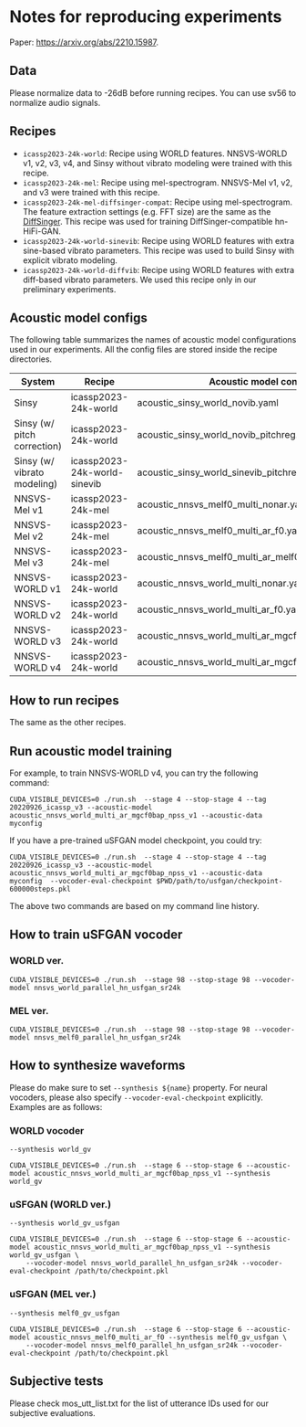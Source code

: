 # Notes for reproducing experiments

Paper: https://arxiv.org/abs/2210.15987.

## Data

Please normalize data to -26dB before running recipes. You can use sv56 to normalize audio signals.

## Recipes

- `icassp2023-24k-world`: Recipe using WORLD features. NNSVS-WORLD v1, v2, v3, v4, and Sinsy without vibrato modeling were trained with this recipe.
- `icassp2023-24k-mel`: Recipe using mel-spectrogram. NNSVS-Mel v1, v2, and v3 were trained with this recipe.
- `icassp2023-24k-mel-diffsinger-compat`: Recipe using mel-spectrogram. The feature extraction settings (e.g. FFT size) are the same as the [DiffSinger](https://github.com/MoonInTheRiver/DiffSinger). This recipe was used for training DiffSinger-compatible hn-HiFi-GAN.
- `icassp2023-24k-world-sinevib`: Recipe using WORLD features with extra sine-based vibrato parameters. This recipe was used to build Sinsy with explicit vibrato modeling.
- `icassp2023-24k-world-diffvib`: Recipe using WORLD features with extra diff-based vibrato parameters. We used this recipe only in our preliminary experiments.

## Acoustic model configs

The following table summarizes the names of acoustic model configurations used in our experiments.
All the config files are stored inside the recipe directories.

| System                      | Recipe                       | Acoustic model config                               |
|-----------------------------|------------------------------|-----------------------------------------------------|
| Sinsy                       | icassp2023-24k-world         | acoustic_sinsy_world_novib.yaml                     |
| Sinsy (w/ pitch correction) | icassp2023-24k-world         | acoustic_sinsy_world_novib_pitchreg.yaml            |
| Sinsy (w/ vibrato modeling) | icassp2023-24k-world-sinevib | acoustic_sinsy_world_sinevib_pitchreg.yaml          |
| NNSVS-Mel v1                | icassp2023-24k-mel           | acoustic_nnsvs_melf0_multi_nonar.yaml               |
| NNSVS-Mel v2                | icassp2023-24k-mel           | acoustic_nnsvs_melf0_multi_ar_f0.yaml               |
| NNSVS-Mel v3                | icassp2023-24k-mel           | acoustic_nnsvs_melf0_multi_ar_melf0_prenet0.yaml    |
| NNSVS-WORLD v1              | icassp2023-24k-world         | acoustic_nnsvs_world_multi_nonar.yaml               |
| NNSVS-WORLD v2              | icassp2023-24k-world         | acoustic_nnsvs_world_multi_ar_f0.yaml               |
| NNSVS-WORLD v3              | icassp2023-24k-world         | acoustic_nnsvs_world_multi_ar_mgcf0_prenet0.yaml    |
| NNSVS-WORLD v4              | icassp2023-24k-world         | acoustic_nnsvs_world_multi_ar_mgcf0bap_npss_v1.yaml |


## How to run recipes

The same as the other recipes.

## Run acoustic model training

For example, to train NNSVS-WORLD v4, you can try the following command:

```
CUDA_VISIBLE_DEVICES=0 ./run.sh  --stage 4 --stop-stage 4 --tag 20220926_icassp_v3 --acoustic-model acoustic_nnsvs_world_multi_ar_mgcf0bap_npss_v1 --acoustic-data myconfig
```

If you have a pre-trained uSFGAN model checkpoint, you could try:

```
CUDA_VISIBLE_DEVICES=0 ./run.sh  --stage 4 --stop-stage 4 --tag 20220926_icassp_v3 --acoustic-model acoustic_nnsvs_world_multi_ar_mgcf0bap_npss_v1 --acoustic-data myconfig  --vocoder-eval-checkpoint $PWD/path/to/usfgan/checkpoint-600000steps.pkl
```

The above two commands are based on my command line history.

## How to train uSFGAN vocoder

### WORLD ver.

```
CUDA_VISIBLE_DEVICES=0 ./run.sh  --stage 98 --stop-stage 98 --vocoder-model nnsvs_world_parallel_hn_usfgan_sr24k
```

### MEL ver.

```
CUDA_VISIBLE_DEVICES=0 ./run.sh  --stage 98 --stop-stage 98 --vocoder-model nnsvs_melf0_parallel_hn_usfgan_sr24k
```

## How to synthesize waveforms

Please do make sure to set `--synthesis ${name}` property. For neural vocoders, please also specify `--vocoder-eval-checkpoint` explicitly.
Examples are as follows:

### WORLD vocoder

`--synthesis world_gv`

```
CUDA_VISIBLE_DEVICES=0 ./run.sh  --stage 6 --stop-stage 6 --acoustic-model acoustic_nnsvs_world_multi_ar_mgcf0bap_npss_v1 --synthesis world_gv
```

### uSFGAN (WORLD ver.)

`--synthesis world_gv_usfgan`

```
CUDA_VISIBLE_DEVICES=0 ./run.sh  --stage 6 --stop-stage 6 --acoustic-model acoustic_nnsvs_world_multi_ar_mgcf0bap_npss_v1 --synthesis world_gv_usfgan \
    --vocoder-model nnsvs_world_parallel_hn_usfgan_sr24k --vocoder-eval-checkpoint /path/to/checkpoint.pkl
```

### uSFGAN (MEL ver.)

`--synthesis melf0_gv_usfgan`

```
CUDA_VISIBLE_DEVICES=0 ./run.sh  --stage 6 --stop-stage 6 --acoustic-model acoustic_nnsvs_melf0_multi_ar_f0 --synthesis melf0_gv_usfgan \
    --vocoder-model nnsvs_melf0_parallel_hn_usfgan_sr24k --vocoder-eval-checkpoint /path/to/checkpoint.pkl
```

## Subjective tests

Please check mos_utt_list.txt for the list of utterance IDs used for our subjective evaluations.
